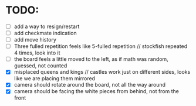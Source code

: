 
# TODO:
- [ ] add a way to resign/restart
- [ ] add checkmate indication
- [ ] add move history
- [ ] Three fulled repetition feels like 5-fulled repetition // stockfish repeated 4 times, look into it
- [ ] the board feels a little moved to the left, as if math was random, guessed, not counted
- [x] misplaced queens and kings // castles work just on different sides, looks like we are placing them mirrored
- [x] camera should rotate around the board, not all the way around
- [x] camera should be facing the white pieces from behind, not from the front
